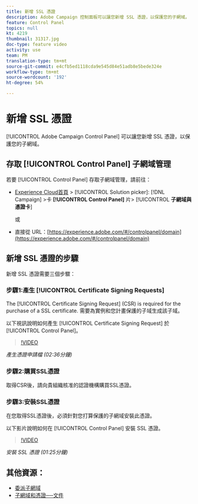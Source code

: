 ```yaml
---
title: 新增 SSL 憑證
description: Adobe Campaign 控制面板可以讓您新增 SSL 憑證，以保護您的子網域。
feature: Control Panel
topics: null
kt: 4219
thumbnail: 31317.jpg
doc-type: feature video
activity: use
team: PM
translation-type: tm+mt
source-git-commit: e4cfb5ed1118cda9e545d84e51adb8e5bede324e
workflow-type: tm+mt
source-wordcount: '192'
ht-degree: 54%

---
```



# 新增 SSL 憑證

 [!UICONTROL Adobe Campaign Control Panel] 可以讓您新增 SSL 憑證，以保護您的子網域。

## 存取 [!UICONTROL Control Panel] 子網域管理

若要 [!UICONTROL Control Panel] 存取子網域管理，請前往：

* [Experience Cloud首頁](https://experience.adobe.com/#/home) > [!UICONTROL Solution picker]: [!DNL Campaign] >卡 **[!UICONTROL Control Panel]** 片> [!UICONTROL **子網域與憑證卡**]

   或
* 直接從 URL：[https://experience.adobe.com/#/controlpanel/domain](https://experience.adobe.com/#/controlpanel/domain)

## 新增 SSL 憑證的步驟

新增 SSL 憑證需要三個步驟：

### 步驟1:產生 [!UICONTROL Certificate Signing Requests]

The [!UICONTROL Certificate Signing Request] (CSR) is required for the purchase of a SSL certificate. 需要為實例和您計畫保護的子域生成該子域。

以下視訊說明如何產生 [!UICONTROL Certificate Signing Request] 於 [!UICONTROL Control Panel]。

>[!VIDEO](https://video.tv.adobe.com/v/31317?quality=12)

*產生憑證申請檔 (02:36分鐘)*

### 步驟2:購買SSL憑證

取得CSR後，請向貴組織核准的認證機構購買SSL憑證。

### 步驟3:安裝SSL憑證

在您取得SSL憑證後，必須針對您打算保護的子網域安裝此憑證。

以下影片說明如何在 [!UICONTROL Control Panel] 安裝 SSL 憑證。

>[!VIDEO](https://video.tv.adobe.com/v/31166?quality=12)

*安裝 SSL 憑證 (01:25分鐘)*

## 其他資源：

* [委派子網域](/help/administrating/control-panel/subdomain-delegation.md)
* [子網域和憑證──文件](https://docs.adobe.com/content/help/zh-Hant/control-panel/using/subdomains-and-certificates/renewing-subdomain-certificate.html)
